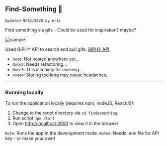 ## Find-Something 📼

`Updated 9/02/2020 by eric`

Find something via gifs - Could be used for inspiration? maybe?

![sample](https://media.giphy.com/media/SUPpeYY8P1fPXwuf4l/giphy.gif)

Used GIPHY API to search and pull gifs: [GIPHY API](https://developers.giphy.com/branch/master/docs/api/)

- `Note`: Not hosted anywhere yet...
- `Note2`: Needs refactoring...
- `Note3`: This is mainly for learning...
- `Note4`: Staring too long may cause headaches...

---

### Running locally

To run the application locally (requires npm, nodeJS, ReactJS):

1. Change to the rooot directory via `cd findsomething`
2. Run script `npm start`
3. Open [http://localhost:3000](http://localhost:3000) to view it in the browser

`Note`: Runs the app in the development mode.
`Note2`: Needs .env file for API key - or make your own!
